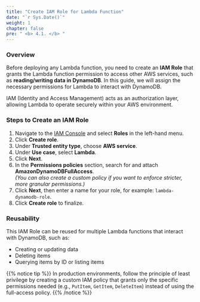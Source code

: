 ```yaml
---
title: "Create IAM Role for Lambda Function"
date: "`r Sys.Date()`"
weight: 1
chapter: false
pre: " <b> 4.1. </b> "
---
```


### Overview

Before deploying any Lambda function, you need to create an **IAM Role** that grants the Lambda function permission to access other AWS services, such as **reading/writing data in DynamoDB**. In this guide, we will assign the necessary permissions for Lambda to interact with DynamoDB.

IAM (Identity and Access Management) acts as an authorization layer, allowing Lambda to operate securely within your AWS environment.

### Steps to Create an IAM Role

1. Navigate to the [IAM Console](https://console.aws.amazon.com/iam/home) and select **Roles** in the left-hand menu.  
2. Click **Create role**.  
3. Under **Trusted entity type**, choose **AWS service**.  
4. Under **Use case**, select **Lambda**.  
5. Click **Next**.  
6. In the **Permissions policies** section, search for and attach **AmazonDynamoDBFullAccess**.  
   *(You can also create a custom policy if you want to enforce stricter, more granular permissions.)*  
7. Click **Next**, then enter a name for your role, for example: `lambda-dynamodb-role`.  
8. Click **Create role** to finalize.

### Reusability

This IAM Role can be reused for multiple Lambda functions that interact with DynamoDB, such as:

- Creating or updating data  
- Deleting items  
- Querying items by ID or listing items  

{{% notice tip %}}
In production environments, follow the principle of least privilege by creating a custom IAM policy that grants only the specific permissions needed (e.g., `PutItem`, `GetItem`, `DeleteItem`) instead of using the full-access policy.
{{% /notice %}}
